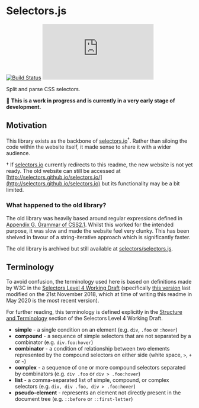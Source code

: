 # Selectors.js

[![Build Status](https://travis-ci.org/selectors/.js.svg?branch=master)](https://travis-ci.org/selectors/.js) ![Dev Dependencies](https://img.shields.io/david/dev/selectors/.js)

Split and parse CSS selectors.

🚧 **This is a work in progress and is currently in a very early stage of development.**

## Motivation

This library exists as the backbone of [selectors.io](https://selectors.io)<sup>†</sup>. Rather than siloing the code within the website itself, it made sense to share it with a wider audience.

† If [selectors.io](https://selectors.io) currently redirects to this readme, the new website is not yet ready. The old website can still be accessed at [http://selectors.github.io/selectors.io/](http://selectors.github.io/selectors.io) but its functionality may be a bit limited.

### What happened to the old library?

The old library was heavily based around regular expressions defined in [Appendix G. Grammar of CSS2.1](https://www.w3.org/TR/2011/REC-CSS2-20110607/grammar.html#q25.0). Whilst this worked for the intended purpose, it was slow and made the website feel very clunky. This has been shelved in favour of a string-iterative approach which is significantly faster.

The old library is archived but still available at [selectors/selectors.js](https://github.com/selectors/selectors.js).

## Terminology

To avoid confusion, the terminology used here is based on definitions made by W3C in the [Selectors Level 4 Working Draft](https://www.w3.org/TR/selectors) (specifically [this version](https://www.w3.org/TR/2018/WD-selectors-4-20181121/) last modified on the 21st November 2018, which at time of writing this readme in May 2020 is the most recent version).

For further reading, this terminology is defined explicitly in the [Structure and Terminology](https://www.w3.org/TR/selectors-4/#structure) section of the Selectors Level 4 Working Draft.

* **simple** - a single condition on an element (e.g. `div`, `.foo` or `:hover`)
* **compound** - a sequence of simple selectors that are not separated by a combinator (e.g. `div.foo:hover`)
* **combinator** - a condition of relationship between two elements represented by the compound selectors on either side (white space, `>`, `+` or `~`)
* **complex** - a sequence of one or more compound selectors separated by combinators (e.g. `div .foo` or `div > .foo:hover`)
* **list** - a comma-separated list of simple, compound, or complex selectors (e.g. `div, div .foo, div > .foo:hover`)
* **pseudo-element** - represents an element not directly present in the document tree (e.g. `::before` or `::first-letter`)